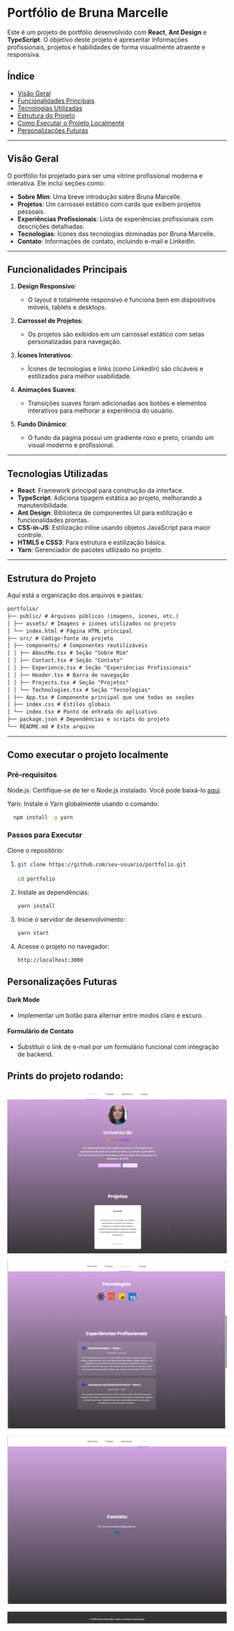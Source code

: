 # Portfólio de Bruna Marcelle

Este é um projeto de portfólio desenvolvido com **React**, **Ant Design** e **TypeScript**. O objetivo deste projeto é apresentar informações profissionais, projetos e habilidades de forma visualmente atraente e responsiva.

## Índice

- [Visão Geral](#visão-geral)
- [Funcionalidades Principais](#funcionalidades-principais)
- [Tecnologias Utilizadas](#tecnologias-utilizadas)
- [Estrutura do Projeto](#estrutura-do-projeto)
- [Como Executar o Projeto Localmente](#como-executar-o-projeto-localmente)
- [Personalizações Futuras](#personalizações-futuras)

---

## Visão Geral

O portfólio foi projetado para ser uma vitrine profissional moderna e interativa. Ele inclui seções como:

- **Sobre Mim**: Uma breve introdução sobre Bruna Marcelle.
- **Projetos**: Um carrossel estático com cards que exibem projetos pessoais.
- **Experiências Profissionais**: Lista de experiências profissionais com descrições detalhadas.
- **Tecnologias**: Ícones das tecnologias dominadas por Bruna Marcelle.
- **Contato**: Informações de contato, incluindo e-mail e LinkedIn.

---

## Funcionalidades Principais

1. **Design Responsivo**:

   - O layout é totalmente responsivo e funciona bem em dispositivos móveis, tablets e desktops.
2. **Carrossel de Projetos**:

   - Os projetos são exibidos em um carrossel estático com setas personalizadas para navegação.
3. **Ícones Interativos**:

   - Ícones de tecnologias e links (como LinkedIn) são clicáveis e estilizados para melhor usabilidade.
4. **Animações Suaves**:

   - Transições suaves foram adicionadas aos botões e elementos interativos para melhorar a experiência do usuário.
5. **Fundo Dinâmico**:

   - O fundo da página possui um gradiente roxo e preto, criando um visual moderno e profissional.

---

## Tecnologias Utilizadas

- **React**: Framework principal para construção da interface.
- **TypeScript**: Adiciona tipagem estática ao projeto, melhorando a manutenibilidade.
- **Ant Design**: Biblioteca de componentes UI para estilização e funcionalidades prontas.
- **CSS-in-JS**: Estilização inline usando objetos JavaScript para maior controle.
- **HTML5 e CSS3**: Para estrutura e estilização básica.
- **Yarn**: Gerenciador de pacotes utilizado no projeto.

---

## Estrutura do Projeto

Aqui está a organização dos arquivos e pastas:

```md
portfolio/
├── public/ # Arquivos públicos (imagens, ícones, etc.)
│ ├── assets/ # Imagens e ícones utilizados no projeto
│ └── index.html # Página HTML principal
├── src/ # Código-fonte do projeto
│ ├── components/ # Componentes reutilizáveis
│ │ ├── AboutMe.tsx # Seção "Sobre Mim"
│ │ ├── Contact.tsx # Seção "Contato"
│ │ ├── Experience.tsx # Seção "Experiências Profissionais"
│ │ ├── Header.tsx # Barra de navegação
│ │ ├── Projects.tsx # Seção "Projetos"
│ │ └── Technologies.tsx # Seção "Tecnologias"
│ ├── App.tsx # Componente principal que une todas as seções
│ ├── index.css # Estilos globais
│ └── index.tsx # Ponto de entrada do aplicativo
├── package.json # Dependências e scripts do projeto
└── README.md # Este arquivo
```

---

## Como executar o projeto localmente

### Pré-requisitos

Node.js: Certifique-se de ter o Node.js instalado. Você pode baixá-lo [aqui](https://nodejs.org/).

Yarn: Instale o Yarn globalmente usando o comando:

```bash
  npm install -g yarn
```

### Passos para Executar

Clone o repositório:

1. ```bash
   git clone https://github.com/seu-usuario/portfolio.git

   cd portfolio
   ```
2. Instale as dependências:

   ```bash
   yarn install
   ```
3. Inicie o servidor de desenvolvimento:

   ```bash
   yarn start
   ```
4. Acesse o projeto no navegador:

   ```bash
   http://localhost:3000
   ```

## Personalizações Futuras

#### **Dark Mode**

* Implementar um botão para alternar entre modos claro e escuro.

#### **Formulário de Contato**

* Substituir o link de e-mail por um formulário funcional com integração de backend.


## Prints do projeto rodando:

![1739214023586](image/README/1739214023586.png)

![1739214053592](image/README/1739214053592.png)

![1739214073850](image/README/1739214073850.png)

![1739214091993](image/README/1739214091993.png)
